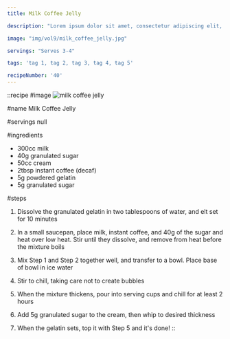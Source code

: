 ```yaml
---
title: Milk Coffee Jelly

description: "Lorem ipsum dolor sit amet, consectetur adipiscing elit, sed do eiusmod tempor incididunt ut labore et dolore magna aliqua. Tincidunt eget nullam non nisi est sit amet facilisis."

image: "img/vol9/milk_coffee_jelly.jpg"

servings: "Serves 3-4"

tags: 'tag 1, tag 2, tag 3, tag 4, tag 5'

recipeNumber: '40'
---
```


::recipe
#image
![milk coffee jelly](/img/vol9/milk_coffee_jelly.jpg)

#name
Milk Coffee Jelly

#servings
null

#ingredients
- 300cc milk
- 40g granulated sugar
- 50cc cream
- 2tbsp instant coffee (decaf)
- 5g powdered gelatin
- 5g granulated sugar

#steps
1. Dissolve the granulated gelatin in two tablespoons of water, and elt set for 10 minutes

2. In a small saucepan, place milk, instant coffee, and 40g of the sugar and heat over low heat. Stir until they dissolve, and remove from heat before the mixture boils

3. Mix Step 1 and Step 2 together well, and transfer to a bowl. Place base of bowl in ice water

4. Stir to chill, taking care not to create bubbles

5. When the mixture thickens, pour into serving cups and chill for at least 2 hours

6. Add 5g granulated sugar to the cream, then whip to desired thickness

7. When the gelatin sets, top it with Step 5 and it's done!
::